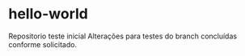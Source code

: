 # hello-world
Repositorio teste inicial
Alterações para testes do branch concluídas conforme solicitado.
